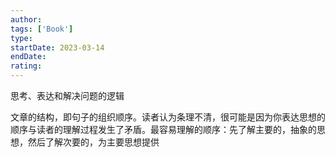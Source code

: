 ```yaml
---
author: 
tags: ['Book']
type: 
startDate: 2023-03-14
endDate:
rating: 
---
```


思考、表达和解决问题的逻辑

文章的结构，即句子的组织顺序。读者认为条理不清，很可能是因为你表达思想的顺序与读者的理解过程发生了矛盾。最容易理解的顺序：先了解主要的，抽象的思想，然后了解次要的，为主要思想提供



























